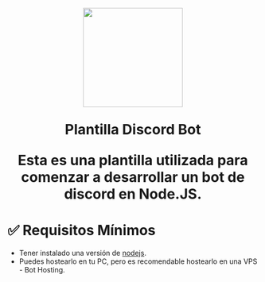 
<h1 align="center">
    <br>
    <img src="https://i.imgur.com/EYvBrPN.png" height="200">
    <br>
    <p>Plantilla Discord Bot</p>
    <p>Esta es una plantilla utilizada para comenzar a desarrollar un bot de discord en Node.JS.</p>
<h1>

# ✅ Requisitos Mínimos

  * Tener instalado una versión de [nodejs](https://nodejs.org).
  * Puedes hostearlo en tu PC, pero es recomendable hostearlo en una VPS - Bot Hosting.
